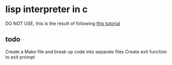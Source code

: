 # lisp interpreter in c #

DO NOT USE, this is the result of following [this tutorial](http://www.buildyourownlisp.com/)

## todo ##

Create a Make file and break up code into separate files
Create exit function to exit prompt